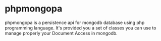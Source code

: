 # phpmongopa
phpmongopa is a persistence api for mongodb database using php programming language. It's provided you a set of classes you can use to  manage properly your  Document Access in mongodb.
